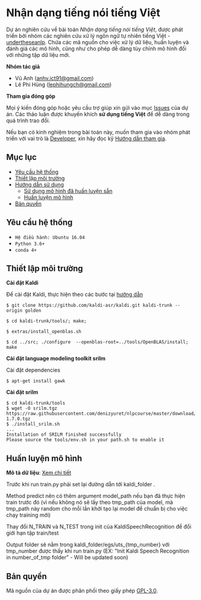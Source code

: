 # Nhận dạng tiếng nói tiếng Việt

Dự án nghiên cứu về bài toán *Nhận dạng tiếng nói tiếng Việt*, được phát triển bởi nhóm các nghiên cứu xử lý ngôn ngữ tự nhiên tiếng Việt - [undertheseanlp](https://github.com/undertheseanlp/). Chứa các mã nguồn cho việc xử lý dữ liệu, huấn luyện và đánh giá các mô hình, cũng như cho phép dễ dàng tùy chỉnh mô hình đối với những tập dữ liệu mới.

**Nhóm tác giả**

* Vũ Anh ([anhv.ict91@gmail.com](anhv.ict91@gmail.com))
* Lê Phi Hùng ([lephihungch@gmail.com](lephihungch@gmail.com))

**Tham gia đóng góp**

Mọi ý kiến đóng góp hoặc yêu cầu trợ giúp xin gửi vào mục [Issues](../../issues) của dự án. Các thảo luận được khuyến khích **sử dụng tiếng Việt** để dễ dàng trong quá trình trao đổi. 

Nếu bạn có kinh nghiệm trong bài toán này, muốn tham gia vào nhóm phát triển với vai trò là [Developer](https://github.com/undertheseanlp/underthesea/wiki/H%C6%B0%E1%BB%9Bng-d%E1%BA%ABn-%C4%91%C3%B3ng-g%C3%B3p#developercontributor), xin hãy đọc kỹ [Hướng dẫn tham gia](https://github.com/undertheseanlp/underthesea/wiki/H%C6%B0%E1%BB%9Bng-d%E1%BA%ABn-%C4%91%C3%B3ng-g%C3%B3p#developercontributor).

## Mục lục

* [Yêu cầu hệ thống](#yêu-cầu-hệ-thống)
* [Thiết lập môi trường](#thiết-lập-môi-trường)
* [Hướng dẫn sử dụng](#hướng-dẫn-sử-dụng)
  * [Sử dụng mô hình đã huấn luyện sẵn](#sử-dụng-mô-hình-đã-huấn-luyện-sẵn)
  * [Huấn luyện mô hình](#huấn-luyện-mô-hình)
* [Bản quyền](#bản-quyền)

## Yêu cầu hệ thống 

* `Hệ điều hành: Ubuntu 16.04`
* `Python 3.6+`
* `conda 4+`


## Thiết lập môi trường

**Cài đặt Kaldi**

Để cài đặt Kaldi, thực hiện theo các bước tại [hướng dẫn](http://kaldi-asr.org/doc/tutorial_setup.html)

```
$ git clone https://github.com/kaldi-asr/kaldi.git kaldi-trunk --origin golden

$ cd kaldi-trunk/tools/; make;

$ extras/install_openblas.sh

$ cd ../src; ./configure  --openblas-root=../tools/OpenBLAS/install; make
```

**Cài đặt language modeling toolkit srilm**

Cài đặt dependencies

```
$ apt-get install gawk
```

**Cài đặt srilm**

```
$ cd kaldi-trunk/tools
$ wget -O srilm.tgz https://raw.githubusercontent.com/denizyuret/nlpcourse/master/download/srilm-1.7.0.tgz
$ ./install_srilm.sh
...
Installation of SRILM finished successfully
Please source the tools/env.sh in your path.sh to enable it
```

## Huấn luyện mô hình

**Mô tả dữ liệu**: [Xem chi tiết](data_format.md)


Trước khi run train.py phải set lại đường dẫn tới kaldi_folder .

Method predict nên có thêm argument model_path nếu bạn đã thực hiện train trước đó (vì nếu không nó sẽ lấy theo tmp_path của model, mà tmp_path này random cho mỗi lần khởi tạo lại model để chuẩn bị cho việc chạy training mới)

Thay đổi N_TRAIN và N_TEST trong init của KaldiSpeechRecognition để đổi giới hạn tập train/test

Output folder sẽ nằm trong kaldi_folder/egs/uts_{tmp_number} với tmp_number được thấy khi run train.py (EX: "Init Kaldi Speech Recognition in number_of_tmp folder" - Will be updated soon)

## Bản quyền

Mã nguồn của dự án được phân phối theo giấy phép [GPL-3.0](LICENSE.txt).

